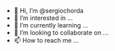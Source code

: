 - 👋 Hi, I’m @sergiochorda
- 👀 I’m interested in ...
- 🌱 I’m currently learning ...
- 💞️ I’m looking to collaborate on ...
- 📫 How to reach me ...

<!---
sergiochorda/sergiochorda is a ✨ special ✨ repository because its `README.md` (this file) appears on your GitHub profile.
You can click the Preview link to take a look at your changes.
--->
